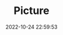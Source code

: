 ---
weight: 1
images:
- /images/edited/144.jpeg
title: Picture
date: 2022-10-24 22:59:53
tags: [luminar neo,work,person]
---